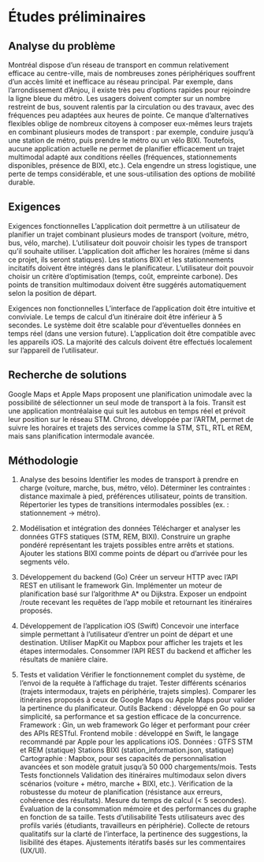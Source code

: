 

# Études préliminaires

## Analyse du problème

Montréal dispose d’un réseau de transport en commun relativement efficace au centre-ville, mais de nombreuses zones périphériques souffrent d’un accès limité et inefficace au réseau principal. Par exemple, dans l’arrondissement d’Anjou, il existe très peu d’options rapides pour rejoindre la ligne bleue du métro. Les usagers doivent compter sur un nombre restreint de bus, souvent ralentis par la circulation ou des travaux, avec des fréquences peu adaptées aux heures de pointe.
Ce manque d’alternatives flexibles oblige de nombreux citoyens à composer eux-mêmes leurs trajets en combinant plusieurs modes de transport : par exemple, conduire jusqu’à une station de métro, puis prendre le métro ou un vélo BIXI. Toutefois, aucune application actuelle ne permet de planifier efficacement un trajet multimodal adapté aux conditions réelles (fréquences, stationnements disponibles, présence de BIXI, etc.). Cela engendre un stress logistique, une perte de temps considérable, et une sous-utilisation des options de mobilité durable.
## Exigences

Exigences fonctionnelles
L’application doit permettre à un utilisateur de planifier un trajet combinant plusieurs modes de transport (voiture, métro, bus, vélo, marche).
L’utilisateur doit pouvoir choisir les types de transport qu’il souhaite utiliser.
L’application doit afficher les horaires (même si dans ce projet, ils seront statiques).
Les stations BIXI et les stationnements incitatifs doivent être intégrés dans le planificateur.
L’utilisateur doit pouvoir choisir un critère d’optimisation (temps, coût, empreinte carbone).
Des points de transition multimodaux doivent être suggérés automatiquement selon la position de départ.

Exigences non fonctionnelles
L’interface de l’application doit être intuitive et conviviale.
Le temps de calcul d’un itinéraire doit être inférieur à 5 secondes.
Le système doit être scalable pour d’éventuelles données en temps réel (dans une version future).
L’application doit être compatible avec les appareils iOS.
La majorité des calculs doivent être effectués localement sur l’appareil de l’utilisateur.
## Recherche de solutions

Google Maps et Apple Maps proposent une planification unimodale avec la possibilité de sélectionner un seul mode de transport à la fois.
Transit est une application montréalaise qui suit les autobus en temps réel et prévoit leur position sur le réseau STM.
Chrono, développée par l’ARTM, permet de suivre les horaires et trajets des services comme la STM, STL, RTL et REM, mais sans planification intermodale avancée.
## Méthodologie
1. Analyse des besoins
Identifier les modes de transport à prendre en charge (voiture, marche, bus, métro, vélo).
Déterminer les contraintes : distance maximale à pied, préférences utilisateur, points de transition.
Répertorier les types de transitions intermodales possibles (ex. : stationnement → métro).

2. Modélisation et intégration des données
Télécharger et analyser les données GTFS statiques (STM, REM, BIXI).
Construire un graphe pondéré représentant les trajets possibles entre arrêts et stations.
Ajouter les stations BIXI comme points de départ ou d’arrivée pour les segments vélo.
3. Développement du backend (Go)
Créer un serveur HTTP avec l’API REST en utilisant le framework Gin.
Implémenter un moteur de planification basé sur l’algorithme A* ou Dijkstra.
Exposer un endpoint /route recevant les requêtes de l’app mobile et retournant les itinéraires proposés.
4. Développement de l’application iOS (Swift)
Concevoir une interface simple permettant à l’utilisateur d’entrer un point de départ et une destination.
Utiliser MapKit ou Mapbox pour afficher les trajets et les étapes intermodales.
Consommer l’API REST du backend et afficher les résultats de manière claire.
5. Tests et validation
Vérifier le fonctionnement complet du système, de l’envoi de la requête à l’affichage du trajet.
Tester différents scénarios (trajets intermodaux, trajets en périphérie, trajets simples).
Comparer les itinéraires proposés à ceux de Google Maps ou Apple Maps pour valider la pertinence du planificateur.
Outils
Backend : développé en Go pour sa simplicité, sa performance et sa gestion efficace de la concurrence.
Framework : Gin, un web framework Go léger et performant pour créer des APIs RESTful.
Frontend mobile : développé en Swift, le langage recommandé par Apple pour les applications iOS.
Données :
GTFS STM et REM (statique)
Stations BIXI (station_information.json, statique)
Cartographie : Mapbox, pour ses capacités de personnalisation avancées et son modèle gratuit jusqu’à 50 000 chargements/mois.
Tests
Tests fonctionnels
Validation des itinéraires multimodaux selon divers scénarios (voiture + métro, marche + BIXI, etc.).
Vérification de la robustesse du moteur de planification (résistance aux erreurs, cohérence des résultats).
Mesure du temps de calcul (< 5 secondes).
Évaluation de la consommation mémoire et des performances du graphe en fonction de sa taille.
Tests d’utilisabilité
Tests utilisateurs avec des profils variés (étudiants, travailleurs en périphérie).
Collecte de retours qualitatifs sur la clarté de l’interface, la pertinence des suggestions, la lisibilité des étapes.
Ajustements itératifs basés sur les commentaires (UX/UI).